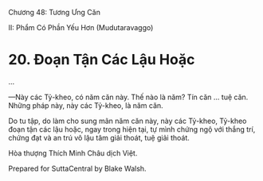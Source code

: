  

Chương 48: Tương Ưng Căn

II: Phẩm Có Phần Yếu Hơn (Mudutaravaggo)

# 20\. Ðoạn Tận Các Lậu Hoặc

…

—Này các Tỷ-kheo, có năm căn này. Thế nào là năm? Tín căn … tuệ căn. Những pháp này, này các Tỷ-kheo, là năm căn.

Do tu tập, do làm cho sung mãn năm căn này, này các Tỷ-kheo, Tỷ-kheo đoạn tận các lậu hoặc, ngay trong hiện tại, tự mình chứng ngộ với thắng trí, chứng đạt và an trú vô lậu tâm giải thoát, tuệ giải thoát.

Hòa thượng Thích Minh Châu dịch Việt.

Prepared for SuttaCentral by Blake Walsh.